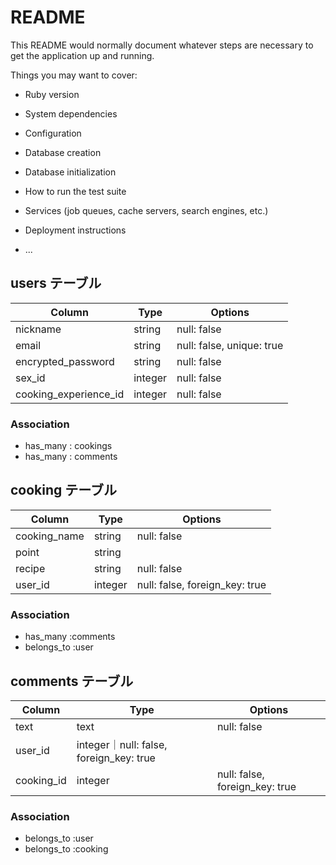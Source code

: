 # README

This README would normally document whatever steps are necessary to get the
application up and running.

Things you may want to cover:

* Ruby version

* System dependencies

* Configuration

* Database creation

* Database initialization

* How to run the test suite

* Services (job queues, cache servers, search engines, etc.)

* Deployment instructions

* ...


## users テーブル

| Column   | Type   | Options     |
| -------- | ------ | ----------- |
| nickname | string | null: false |
| email    | string | null: false, unique: true |
| encrypted_password | string | null: false |
| sex_id   | integer| null: false |
| cooking_experience_id | integer | null: false |

### Association

- has_many : cookings
- has_many : comments



 ## cooking テーブル

| Column   | Type   | Options     |
| -------- | ------ | ----------- |
| cooking_name | string | null: false |
| point    | string |             |
| recipe   | string | null: false |
| user_id  | integer| null: false, foreign_key: true |

### Association
- has_many :comments
- belongs_to :user




## comments テーブル

| Column   | Type   | Options     |
| -------- | ------ | ----------- |
| text     | text   | null: false  |
| user_id  | integer｜null: false, foreign_key: true |
| cooking_id|integer |null: false, foreign_key: true |

 ### Association
- belongs_to :user
- belongs_to :cooking


